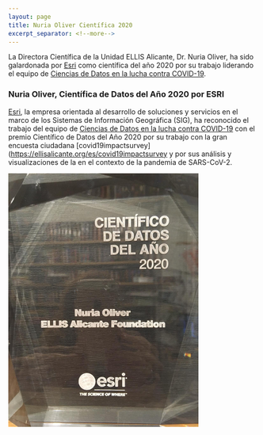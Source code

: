 ```yaml
---
layout: page
title: Nuria Oliver Científica 2020
excerpt_separator: <!--more-->
---
```


La Directora Científica de la Unidad ELLIS Alicante, Dr. Nuria Oliver, ha sido galardonada por [Esri](https://www.esri.com/en-us/home) como científica del año 2020 por su trabajo liderando el equipo de [Ciencias de Datos en la lucha contra COVID-19](https://ellisalicante.org/ai4covid19). 

<!--more-->

### Nuria Oliver, Científica de Datos del Año 2020 por ESRI

[Esri](https://www.esri.es/es-es/acerca-de/sobre-esri/quienes-somos), la empresa orientada al desarrollo de soluciones y servicios en el marco de los Sistemas de Información Geográfica (SIG), ha reconocido el trabajo del equipo de [Ciencias de Datos en la lucha contra COVID-19](https://ellisalicante.org/ai4covid19) con el premio Científico de Datos del Año 2020 por su trabajo con la gran encuesta ciudadana [covid19impactsurvey](https://ellisalicante.org/es/covid19impactsurvey y por sus análisis y visualizaciones de la [](https://www.arcgis.com/apps/opsdashboard/index.html#/778023f21baf447cb387c98c318f1e5c) en el contexto de la pandemia de SARS-CoV-2.  

<img src="../assets/esri2020.jpg" style="zoom:50%;" />

